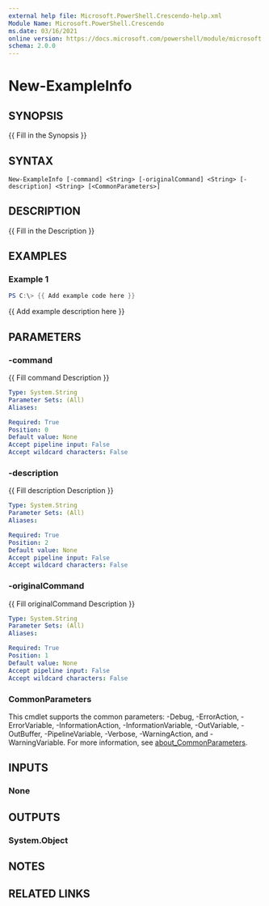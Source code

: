 ```yaml
---
external help file: Microsoft.PowerShell.Crescendo-help.xml
Module Name: Microsoft.PowerShell.Crescendo
ms.date: 03/16/2021
online version: https://docs.microsoft.com/powershell/module/microsoft.powershell.crescendo/new-exampleinfo?view=ps-modules&wt.mc_id=ps-gethelp
schema: 2.0.0
---
```


# New-ExampleInfo

## SYNOPSIS
{{ Fill in the Synopsis }}

## SYNTAX

```
New-ExampleInfo [-command] <String> [-originalCommand] <String> [-description] <String> [<CommonParameters>]
```

## DESCRIPTION

{{ Fill in the Description }}

## EXAMPLES

### Example 1

```powershell
PS C:\> {{ Add example code here }}
```

{{ Add example description here }}

## PARAMETERS

### -command

{{ Fill command Description }}

```yaml
Type: System.String
Parameter Sets: (All)
Aliases:

Required: True
Position: 0
Default value: None
Accept pipeline input: False
Accept wildcard characters: False
```

### -description

{{ Fill description Description }}

```yaml
Type: System.String
Parameter Sets: (All)
Aliases:

Required: True
Position: 2
Default value: None
Accept pipeline input: False
Accept wildcard characters: False
```

### -originalCommand

{{ Fill originalCommand Description }}

```yaml
Type: System.String
Parameter Sets: (All)
Aliases:

Required: True
Position: 1
Default value: None
Accept pipeline input: False
Accept wildcard characters: False
```

### CommonParameters

This cmdlet supports the common parameters: -Debug, -ErrorAction, -ErrorVariable,
-InformationAction, -InformationVariable, -OutVariable, -OutBuffer, -PipelineVariable, -Verbose,
-WarningAction, and -WarningVariable. For more information, see
[about_CommonParameters](http://go.microsoft.com/fwlink/?LinkID=113216).

## INPUTS

### None

## OUTPUTS

### System.Object

## NOTES

## RELATED LINKS
